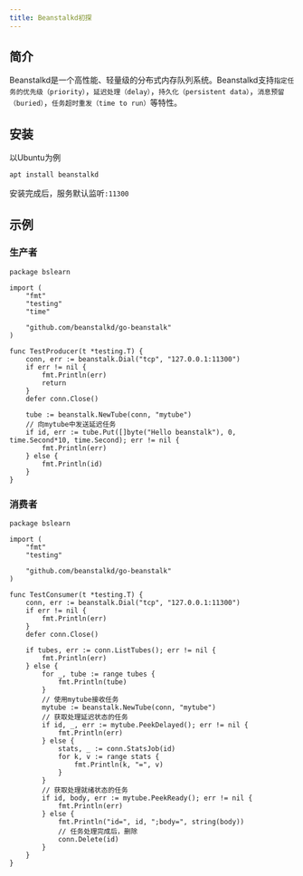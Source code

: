 ```yaml
---
title: Beanstalkd初探
---
```

## 简介
Beanstalkd是一个高性能、轻量级的分布式内存队列系统。Beanstalkd支持`指定任务的优先级（priority）`，`延迟处理（delay）`，`持久化（persistent data）`，`消息预留（buried）`，`任务超时重发（time to run）`等特性。
## 安装
以Ubuntu为例
```bash
apt install beanstalkd
```
安装完成后，服务默认监听`:11300`
## 示例
### 生产者
```golang
package bslearn

import (
	"fmt"
	"testing"
	"time"

	"github.com/beanstalkd/go-beanstalk"
)

func TestProducer(t *testing.T) {
	conn, err := beanstalk.Dial("tcp", "127.0.0.1:11300")
	if err != nil {
		fmt.Println(err)
		return
	}
	defer conn.Close()
    
	tube := beanstalk.NewTube(conn, "mytube")
    // 向mytube中发送延迟任务
	if id, err := tube.Put([]byte("Hello beanstalk"), 0, time.Second*10, time.Second); err != nil {
		fmt.Println(err)
	} else {
		fmt.Println(id)
	}
}
```

### 消费者
```golang
package bslearn

import (
	"fmt"
	"testing"

	"github.com/beanstalkd/go-beanstalk"
)

func TestConsumer(t *testing.T) {
	conn, err := beanstalk.Dial("tcp", "127.0.0.1:11300")
	if err != nil {
		fmt.Println(err)
	}
	defer conn.Close()

	if tubes, err := conn.ListTubes(); err != nil {
		fmt.Println(err)
	} else {
		for _, tube := range tubes {
			fmt.Println(tube)
		}
        // 使用mytube接收任务
		mytube := beanstalk.NewTube(conn, "mytube")
        // 获取处理延迟状态的任务
		if id, _, err := mytube.PeekDelayed(); err != nil {
			fmt.Println(err)
		} else {
			stats, _ := conn.StatsJob(id)
			for k, v := range stats {
				fmt.Println(k, "=", v)
			}
		}
        // 获取处理就绪状态的任务
		if id, body, err := mytube.PeekReady(); err != nil {
			fmt.Println(err)
		} else {
			fmt.Println("id=", id, ";body=", string(body))
            // 任务处理完成后，删除
			conn.Delete(id)
		}
	}
}
```
